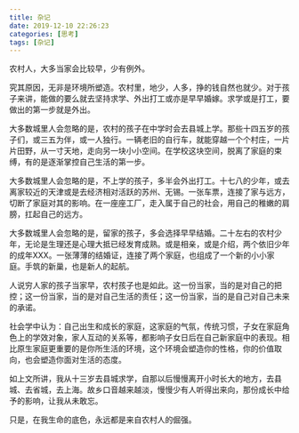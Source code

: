 ```yaml
---
title: 杂记
date: 2019-12-10 22:26:23
categories: [思考]
tags: [杂记]
---
```


农村人，大多当家会比较早，少有例外。

究其原因，无非是环境所塑造。农村里，地少，人多，挣的钱自然也就少。对于孩子来讲，能做的要么就去坚持求学、外出打工或亦是早早婚嫁。求学或是打工，要做出的第一步就是外出。

<!-- more -->

大多数城里人会忽略的是，农村的孩子在中学时会去县城上学。那些十四五岁的孩子们，或三五为伴，或一人独行。一辆老旧的自行车，就能穿越一个个村庄，一片片田野，从一寸天地，走向另一块小小空间。在学校这块空间，脱离了家庭的束缚，有的是逐渐掌控自己生活的第一步。

大多数城里人会忽略的是，不上学的孩子，多半会外出打工。十七八的少年，或去离家较近的天津或是去经济相对活跃的苏州、无锡。一张车票，连接了家与远方，切断了家庭对其的影响。在一座座工厂，走入属于自己的社会，用自己的稚嫩的肩膀，扛起自己的远方。

大多数城里人会忽略的是，留家的孩子，多会选择早早结婚。二十左右的农村少年，无论是生理还是心理大抵已经发育成熟。或是相亲，或是介绍，两个依旧少年的成年XXX。一张薄薄的结婚证，连接了两个家庭，也组成了一个新的小小家庭。手筑的新巢，也是新人的起航。

人说穷人家的孩子当家早，农村孩子也是如此。这一份当家，当的是对自己的把控；这一份当家，当的是对自己生活的责任；这一份当家，当的是自己对自己未来的承诺。

社会学中认为：自己出生和成长的家庭，这家庭的气氛，传统习惯，子女在家庭角色上的学效对象，家人互动的关系等，都影响子女日后在自己新家庭中的表现。相比原生家庭更重要的是你所生活的环境，这个环境会塑造你的性格，你的价值取向，也会塑造你面对生活的态度。

如上文所讲，我从十三岁去县城求学，自那以后慢慢离开小时长大的地方，去县城、去省城，去上海。故乡口音越来越淡，慢慢少有人听得出来向，那份成长中给予的影响，让我从未敢忘。

只是，在我生命的底色，永远都是来自农村人的倔强。
